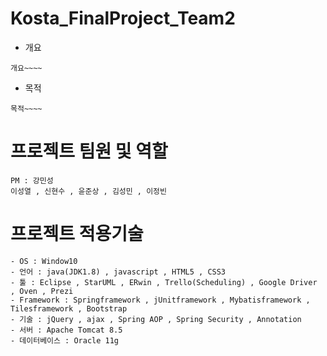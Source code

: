 
# Kosta_FinalProject_Team2
- 개요
```
개요~~~~
```
- 목적
```
목적~~~~
```

# 프로젝트 팀원 및 역할
```
PM : 강민성
이성열 , 신현수 , 윤준상 , 김성민 , 이정빈
```

# 프로젝트 적용기술
```
- OS : Window10  
- 언어 : java(JDK1.8) , javascript , HTML5 , CSS3  
- 툴 : Eclipse , StarUML , ERwin , Trello(Scheduling) , Google Driver , Oven , Prezi  
- Framework : Springframework , jUnitframework , Mybatisframework , Tilesframework , Bootstrap  
- 기술 : jQuery , ajax , Spring AOP , Spring Security , Annotation
- 서버 : Apache Tomcat 8.5  
- 데이터베이스 : Oracle 11g  

```
